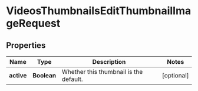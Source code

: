 

# VideosThumbnailsEditThumbnailImageRequest


## Properties

| Name | Type | Description | Notes |
|------------ | ------------- | ------------- | -------------|
|**active** | **Boolean** | Whether this thumbnail is the default. |  [optional] |



